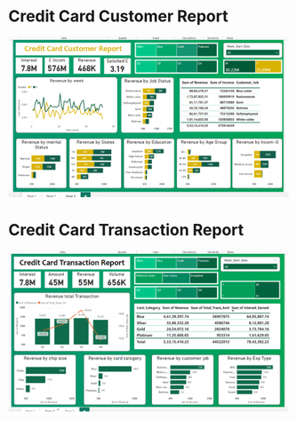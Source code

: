 # Credit Card Customer Report
![Alt text](https://github.com/RituSharma001/Finencial_Dashbord-CreditCard-/blob/main/Screenshot%202024-05-26%20105315.png)

# Credit Card Transaction Report
![Alt text](https://github.com/RituSharma001/Finencial_Dashbord-CreditCard-/blob/main/Screenshot%202024-05-26%20105952.png)
